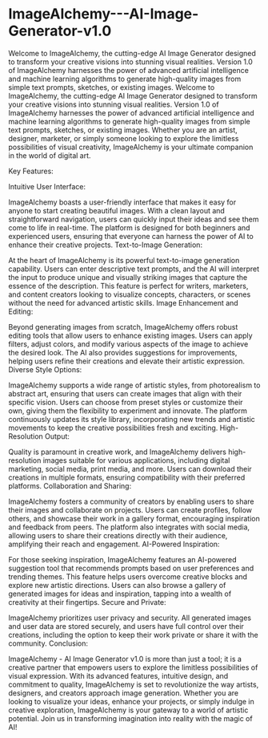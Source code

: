 # ImageAlchemy---AI-Image-Generator-v1.0
Welcome to ImageAlchemy, the cutting-edge AI Image Generator designed to transform your creative visions into stunning visual realities. Version 1.0 of ImageAlchemy harnesses the power of advanced artificial intelligence and machine learning algorithms to generate high-quality images from simple text prompts, sketches, or existing images.
Welcome to ImageAlchemy, the cutting-edge AI Image Generator designed to transform your creative visions into stunning visual realities. Version 1.0 of ImageAlchemy harnesses the power of advanced artificial intelligence and machine learning algorithms to generate high-quality images from simple text prompts, sketches, or existing images. Whether you are an artist, designer, marketer, or simply someone looking to explore the limitless possibilities of visual creativity, ImageAlchemy is your ultimate companion in the world of digital art.

Key Features:

Intuitive User Interface:

ImageAlchemy boasts a user-friendly interface that makes it easy for anyone to start creating beautiful images. With a clean layout and straightforward navigation, users can quickly input their ideas and see them come to life in real-time.
The platform is designed for both beginners and experienced users, ensuring that everyone can harness the power of AI to enhance their creative projects.
Text-to-Image Generation:

At the heart of ImageAlchemy is its powerful text-to-image generation capability. Users can enter descriptive text prompts, and the AI will interpret the input to produce unique and visually striking images that capture the essence of the description.
This feature is perfect for writers, marketers, and content creators looking to visualize concepts, characters, or scenes without the need for advanced artistic skills.
Image Enhancement and Editing:

Beyond generating images from scratch, ImageAlchemy offers robust editing tools that allow users to enhance existing images. Users can apply filters, adjust colors, and modify various aspects of the image to achieve the desired look.
The AI also provides suggestions for improvements, helping users refine their creations and elevate their artistic expression.
Diverse Style Options:


ImageAlchemy supports a wide range of artistic styles, from photorealism to abstract art, ensuring that users can create images that align with their specific vision. Users can choose from preset styles or customize their own, giving them the flexibility to experiment and innovate.
The platform continuously updates its style library, incorporating new trends and artistic movements to keep the creative possibilities fresh and exciting.
High-Resolution Output:

Quality is paramount in creative work, and ImageAlchemy delivers high-resolution images suitable for various applications, including digital marketing, social media, print media, and more. Users can download their creations in multiple formats, ensuring compatibility with their preferred platforms.
Collaboration and Sharing:

ImageAlchemy fosters a community of creators by enabling users to share their images and collaborate on projects. Users can create profiles, follow others, and showcase their work in a gallery format, encouraging inspiration and feedback from peers.
The platform also integrates with social media, allowing users to share their creations directly with their audience, amplifying their reach and engagement.
AI-Powered Inspiration:

For those seeking inspiration, ImageAlchemy features an AI-powered suggestion tool that recommends prompts based on user preferences and trending themes. This feature helps users overcome creative blocks and explore new artistic directions.
Users can also browse a gallery of generated images for ideas and inspiration, tapping into a wealth of creativity at their fingertips.
Secure and Private:


ImageAlchemy prioritizes user privacy and security. All generated images and user data are stored securely, and users have full control over their creations, including the option to keep their work private or share it with the community.
Conclusion:

ImageAlchemy - AI Image Generator v1.0 is more than just a tool; it is a creative partner that empowers users to explore the limitless possibilities of visual expression. With its advanced features, intuitive design, and commitment to quality, ImageAlchemy is set to revolutionize the way artists, designers, and creators approach image generation. Whether you are looking to visualize your ideas, enhance your projects, or simply indulge in creative exploration, ImageAlchemy is your gateway to a world of artistic potential. Join us in transforming imagination into reality with the magic of AI!
